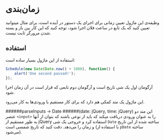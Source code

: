 زمان‌بندی
===
وظیفه‌ی این ماژول تعیین زمانی برای اجرای یک دستور در آینده است، برای مثال میتوانید تعیین کنید که یک تابع در ساعت فلان اجرا شود، توجه کنید که این کار بین باز و بسته شدن مرورگر ثابت نیست.

استفاده
---
استفاده از این ماژول بسیار ساده است:

```javascript
Schedule(new Date(Date.now() + 1000), function() {
    alert('One second passed!');
});
```

آرگومان اول یک شی تاریخ است و آرگومان دوم تابعی که قرار است در آن زمان اجرا شود.

این  ماژول یک متد کمکی هم دارد که برای کار مستقیم با ورودی‌ها به کار می‌رود.

######parseInputs → Date
######(date: jQuery, time: jQuery)
این متد دو عنصر `<input>` را به عنوان ورودی دریافت میکند که باید از نوعی باشند که بتوان از آنها به طور مستقیم از jQuery استفاده کرد و خروجی یک شی `Date` ساخته شده از این تاریخ و زمان را می‌دهد. دقت کنید که تاریخ شمسی است (با استفاده از `pDate` ساخته می‌شود).
